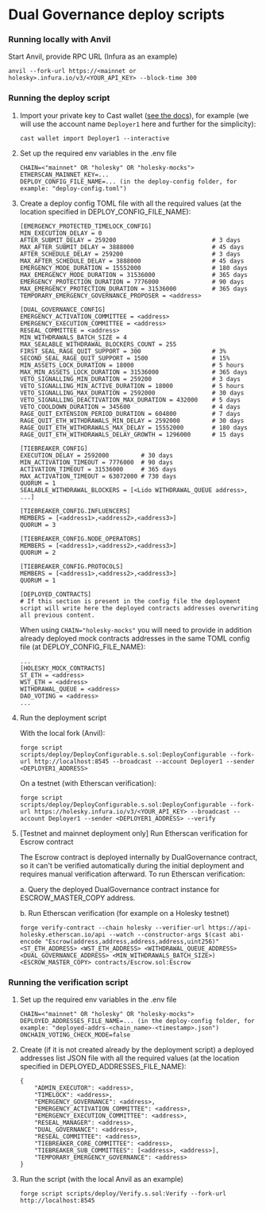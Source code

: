 # Dual Governance deploy scripts

### Running locally with Anvil

Start Anvil, provide RPC URL (Infura as an example)
```
anvil --fork-url https://<mainnet or holesky>.infura.io/v3/<YOUR_API_KEY> --block-time 300
```

### Running the deploy script

1. Import your private key to Cast wallet ([see the docs](https://book.getfoundry.sh/reference/cast/cast-wallet-import)), for example (we will use the account name `Deployer1` here and further for the simplicity):

    ```
    cast wallet import Deployer1 --interactive
    ```

2. Set up the required env variables in the .env file

    ```
    CHAIN=<"mainnet" OR "holesky" OR "holesky-mocks">
    ETHERSCAN_MAINNET_KEY=...
    DEPLOY_CONFIG_FILE_NAME=... (in the deploy-config folder, for example: "deploy-config.toml")
    ```

3. Create a deploy config TOML file with all the required values (at the location specified in DEPLOY_CONFIG_FILE_NAME):
    ```
    [EMERGENCY_PROTECTED_TIMELOCK_CONFIG]
    MIN_EXECUTION_DELAY = 0
    AFTER_SUBMIT_DELAY = 259200                           # 3 days
    MAX_AFTER_SUBMIT_DELAY = 3888000                      # 45 days
    AFTER_SCHEDULE_DELAY = 259200                         # 3 days
    MAX_AFTER_SCHEDULE_DELAY = 3888000                    # 45 days
    EMERGENCY_MODE_DURATION = 15552000                    # 180 days
    MAX_EMERGENCY_MODE_DURATION = 31536000                # 365 days
    EMERGENCY_PROTECTION_DURATION = 7776000               # 90 days
    MAX_EMERGENCY_PROTECTION_DURATION = 31536000          # 365 days
    TEMPORARY_EMERGENCY_GOVERNANCE_PROPOSER = <address>

    [DUAL_GOVERNANCE_CONFIG]
    EMERGENCY_ACTIVATION_COMMITTEE = <address>
    EMERGENCY_EXECUTION_COMMITTEE = <address>
    RESEAL_COMMITTEE = <address>
    MIN_WITHDRAWALS_BATCH_SIZE = 4
    MAX_SEALABLE_WITHDRAWAL_BLOCKERS_COUNT = 255
    FIRST_SEAL_RAGE_QUIT_SUPPORT = 300                    # 3%
    SECOND_SEAL_RAGE_QUIT_SUPPORT = 1500                  # 15%
    MIN_ASSETS_LOCK_DURATION = 18000                      # 5 hours
    MAX_MIN_ASSETS_LOCK_DURATION = 31536000               # 365 days
    VETO_SIGNALLING_MIN_DURATION = 259200                 # 3 days
    VETO_SIGNALLING_MIN_ACTIVE_DURATION = 18000           # 5 hours
    VETO_SIGNALLING_MAX_DURATION = 2592000                # 30 days
    VETO_SIGNALLING_DEACTIVATION_MAX_DURATION = 432000    # 5 days
    VETO_COOLDOWN_DURATION = 345600                       # 4 days
    RAGE_QUIT_EXTENSION_PERIOD_DURATION = 604800          # 7 days
    RAGE_QUIT_ETH_WITHDRAWALS_MIN_DELAY = 2592000         # 30 days
    RAGE_QUIT_ETH_WITHDRAWALS_MAX_DELAY = 15552000        # 180 days
    RAGE_QUIT_ETH_WITHDRAWALS_DELAY_GROWTH = 1296000      # 15 days

    [TIEBREAKER_CONFIG]
    EXECUTION_DELAY = 2592000         # 30 days
    MIN_ACTIVATION_TIMEOUT = 7776000  # 90 days
    ACTIVATION_TIMEOUT = 31536000     # 365 days
    MAX_ACTIVATION_TIMEOUT = 63072000 # 730 days
    QUORUM = 1
    SEALABLE_WITHDRAWAL_BLOCKERS = [<Lido WITHDRAWAL_QUEUE address>, ...]

    [TIEBREAKER_CONFIG.INFLUENCERS]
    MEMBERS = [<address1>,<address2>,<address3>]
    QUORUM = 3

    [TIEBREAKER_CONFIG.NODE_OPERATORS]
    MEMBERS = [<address1>,<address2>,<address3>]
    QUORUM = 2

    [TIEBREAKER_CONFIG.PROTOCOLS]
    MEMBERS = [<address1>,<address2>,<address3>]
    QUORUM = 1

    [DEPLOYED_CONTRACTS]
    # If this section is present in the config file the deployment script will write here the deployed contracts addresses overwriting all previous content.
    ```

    When using `CHAIN="holesky-mocks"` you will need to provide in addition already deployed mock contracts addresses in the same TOML config file (at DEPLOY_CONFIG_FILE_NAME):
    
    ```
    ...
    [HOLESKY_MOCK_CONTRACTS]
    ST_ETH = <address>
    WST_ETH = <address>
    WITHDRAWAL_QUEUE = <address>
    DAO_VOTING = <address>
    ...
    ```

4. Run the deployment script

    With the local fork (Anvil):
    ```
    forge script scripts/deploy/DeployConfigurable.s.sol:DeployConfigurable --fork-url http://localhost:8545 --broadcast --account Deployer1 --sender <DEPLOYER1_ADDRESS>
    ```

    On a testnet (with Etherscan verification):
    ```
    forge script scripts/deploy/DeployConfigurable.s.sol:DeployConfigurable --fork-url https://holesky.infura.io/v3/<YOUR_API_KEY> --broadcast --account Deployer1 --sender <DEPLOYER1_ADDRESS> --verify
    ```

5. [Testnet and mainnet deployment only] Run Etherscan verification for Escrow contract

    The Escrow contract is deployed internally by DualGovernance contract, so it can't be verified automatically during the initial deployment and requires manual verification afterward. To run Etherscan verification:

    a. Query the deployed DualGovernance contract instance for ESCROW_MASTER_COPY address.

    b. Run Etherscan verification (for example on a Holesky testnet)

    ```
    forge verify-contract --chain holesky --verifier-url https://api-holesky.etherscan.io/api --watch --constructor-args $(cast abi-encode "Escrow(address,address,address,address,uint256)" <ST_ETH_ADDRESS> <WST_ETH_ADDRESS> <WITHDRAWAL_QUEUE_ADDRESS> <DUAL_GOVERNANCE_ADDRESS> <MIN_WITHDRAWALS_BATCH_SIZE>) <ESCROW_MASTER_COPY> contracts/Escrow.sol:Escrow
    ```

### Running the verification script

1. Set up the required env variables in the .env file

    ```
    CHAIN=<"mainnet" OR "holesky" OR "holesky-mocks">
    DEPLOYED_ADDRESSES_FILE_NAME=... (in the deploy-config folder, for example: "deployed-addrs-<chain_name>-<timestamp>.json")
    ONCHAIN_VOTING_CHECK_MODE=false
    ```

2. Create (if it is not created already by the deployment script) a deployed addresses list JSON file with all the required values (at the location specified in DEPLOYED_ADDRESSES_FILE_NAME):

    ```
    {
        "ADMIN_EXECUTOR": <address>,
        "TIMELOCK": <address>,
        "EMERGENCY_GOVERNANCE": <address>,
        "EMERGENCY_ACTIVATION_COMMITTEE": <address>,
        "EMERGENCY_EXECUTION_COMMITTEE": <address>,
        "RESEAL_MANAGER": <address>,
        "DUAL_GOVERNANCE": <address>,
        "RESEAL_COMMITTEE": <address>,
        "TIEBREAKER_CORE_COMMITTEE": <address>,
        "TIEBREAKER_SUB_COMMITTEES": [<address>, <address>],
        "TEMPORARY_EMERGENCY_GOVERNANCE": <address>
    }
    ```

3. Run the script (with the local Anvil as an example)

    ```
    forge script scripts/deploy/Verify.s.sol:Verify --fork-url http://localhost:8545
    ```
